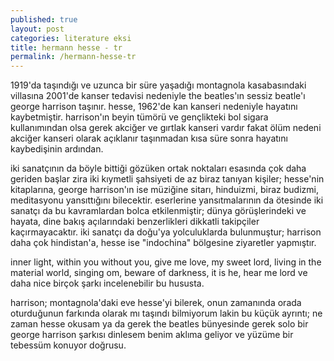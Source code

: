 ```yaml
---
published: true
layout: post
categories: literature eksi
title: hermann hesse - tr
permalink: /hermann-hesse-tr
---
```

1919'da taşındığı ve uzunca bir süre yaşadığı montagnola kasabasındaki villasına 2001'de kanser tedavisi nedeniyle the beatles'ın sessiz beatle'ı george harrison taşınır. hesse, 1962'de kan kanseri nedeniyle hayatını kaybetmiştir. harrison'ın beyin tümörü ve gençlikteki bol sigara kullanımından olsa gerek akciğer ve gırtlak kanseri vardır fakat ölüm nedeni akciğer kanseri olarak açıklanır taşınmadan kısa süre sonra hayatını kaybedişinin ardından.

iki sanatçının da böyle bittiği gözüken ortak noktaları esasında çok daha geriden başlar zira iki kıymetli şahsiyeti de az biraz tanıyan kişiler; hesse'nin kitaplarına, george harrison'ın ise müziğine sitarı, hinduizmi, biraz budizmi, meditasyonu yansıttığını bilecektir. eserlerine yansıtmalarının da ötesinde iki sanatçı da bu kavramlardan bolca etkilenmiştir; dünya görüşlerindeki ve hayata, dine bakış açılarındaki benzerlikleri dikkatli takipçiler kaçırmayacaktır. iki sanatçı da doğu'ya yolculuklarda bulunmuştur; harrison daha çok hindistan'a, hesse ise "indochina" bölgesine ziyaretler yapmıştır.

inner light, within you without you, give me love, my sweet lord, living in the material world, singing om, beware of darkness, it is he, hear me lord ve daha nice birçok şarkı incelenebilir bu hususta.

harrison; montagnola'daki eve hesse'yi bilerek, onun zamanında orada oturduğunun farkında olarak mı taşındı bilmiyorum lakin bu küçük ayrıntı; ne zaman hesse okusam ya da gerek the beatles bünyesinde gerek solo bir george harrison şarkısı dinlesem benim aklıma geliyor ve yüzüme bir tebessüm konuyor doğrusu.
